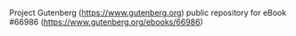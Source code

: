 Project Gutenberg (https://www.gutenberg.org) public repository for
eBook #66986 (https://www.gutenberg.org/ebooks/66986)
